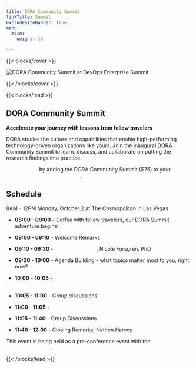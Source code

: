 ```yaml
---
title: DORA Community Summit
linkTitle: Summit
excludeSiteBanner: true
menu:
  main:
    weight: 10

---
```


{{< blocks/cover >}}

<img src="/summit/dora-summit-at-does.png"
  alt="DORA Community Summit at DevOps Enterprise Summit"
  style="float: center;" />

{{< /blocks/cover >}}

{{< blocks/lead >}}
<div style="text-align:left">

## DORA Community Summit
**Accelerate your journey with lessons from fellow travelers**

DORA studies the culture and capabilities that enable high-performing technology-driven organizations like yours. Join the inaugural DORA Community Summit to learn, discuss, and collaborate on putting the research findings into practice.  



<a href="https://itrevolution.com/product/devops-enterprise-summit-las-vegas-2023/?utm_medium=referral&utm_source=dora&utm_term=doracommunitysummit&utm_content=onsale&utm_campaign=does23lv" style="color:#fff; text-decoration:underline">Register now</a> by adding the DORA Community Summit ($75) to your <a href="https://itrevolution.com/product/devops-enterprise-summit-las-vegas-2023/?utm_medium=referral&utm_source=dora&utm_term=doracommunitysummit&utm_content=onsale&utm_campaign=does23lv" style="color:#fff; text-decoration:underline">DevOps Enterprise Summit registration</a>.

## Schedule

8AM - 12PM Monday, October 2 at The Cosmopolitan in Las Vegas

* **08:00 - 09:00** - Coffee with fellow travelers, our DORA Summit adventure begins!  

* **09:00 - 09:10** - Welcome Remarks

* **09:10 - 09:30** - <a href="opening-keynote" style="color:#fff; text-decoration:underline">Opening Keynote</a>, Nicole Forsgren, PhD

* **09:30 - 10:00** - Agenda Building - what topics matter most to you, right now?

* **10:00** - **10:05** - <a href="john-deere" style="color:#fff; text-decoration:underline">How DORA influenced John Deere's Agile Operating Model</a>

* **10:05 - 11:00** - Group discussions

* **11:00 - 11:05** - <a href="denali-lumma" style="color:#fff; text-decoration:underline">Guide to the DORA Community</a>

* **11:05 - 11:40** - Group Discussions

* **11:40 - 12:00** - Closing Remarks, Nathen Harvey

This event is being held as a pre-conference event with the <a href="https://itrevolution.com/product/devops-enterprise-summit-las-vegas-2023/?utm_medium=referral&utm_source=dora&utm_term=doracommunitysummit&utm_content=onsale&utm_campaign=does23lv" style="color:#fff; text-decoration:underline">DevOps Enterprise Summit</a>.

</div>

{{< /blocks/lead >}}